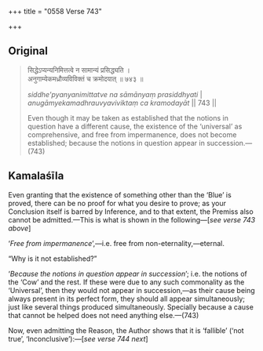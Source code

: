 +++
title = "0558 Verse 743"

+++
## Original 
>
> सिद्धेऽप्यन्यनिमित्तत्वे न सामान्यं प्रसिद्ध्यति ।  
> अनुगाम्येकमध्रौव्यविविक्तं च क्रमोदयात् ॥ ७४३ ॥ 
>
> *siddhe'pyanyanimittatve na sāmānyaṃ prasiddhyati* \|  
> *anugāmyekamadhrauvyaviviktaṃ ca kramodayāt* \|\| 743 \|\| 
>
> Even though it may be taken as established that the notions in question have a different cause, the existence of the ‘universal’ as comprehensive, and free from impermanence, does not become established; because the notions in question appear in succession.—(743)



## Kamalaśīla

Even granting that the existence of something other than the ‘Blue’ is proved, there can be no proof for what you desire to prove; as your Conclusion itself is barred by Inference, and to that extent, the Premiss also cannot be admitted.—This is what is shown in the following—[*see verse 743 above*]

‘*Free from impermanence*’,—i.e. free from non-eternality,—eternal.

“Why is it not established?”

‘*Because the notions in question appear in succession*’; i.e. the notions of the ‘Cow’ and the rest. If these were due to any such commonality as the ‘Universal’, then they would not appear in succession,—as their cause being always present in its perfect form, they should all appear simultaneously; just like several things produced simultaneously. Specially because a cause that cannot be helped does not need anything else.—(743)

Now, even admitting the Reason, the Author shows that it is ‘fallible’ (‘not true’, ‘Inconclusive’):—[*see verse 744 next*]


